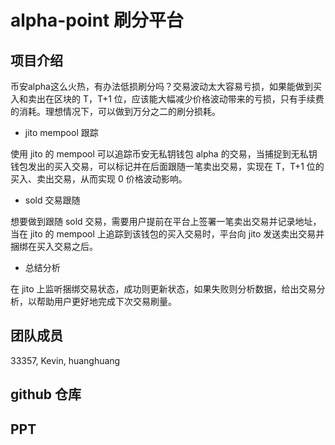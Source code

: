 # alpha-point 刷分平台

## 项目介绍

币安alpha这么火热，有办法低损刷分吗？交易波动太大容易亏损，如果能做到买入和卖出在区块的 T，T+1 位，应该能大幅减少价格波动带来的亏损，只有手续费的消耗。理想情况下，可以做到万分之二的刷分损耗。

- jito mempool 跟踪

使用 jito 的 mempool 可以追踪币安无私钥钱包 alpha 的交易，当捕捉到无私钥钱包发出的买入交易，可以标记并在后面跟随一笔卖出交易，实现在 T，T+1 位的买入、卖出交易，从而实现 0 价格波动影响。

- sold 交易跟随

想要做到跟随 sold 交易，需要用户提前在平台上签署一笔卖出交易并记录地址，当在 jito 的 mempool 上追踪到该钱包的买入交易时，平台向 jito 发送卖出交易并捆绑在买入交易之后。

- 总结分析

在 jito 上监听捆绑交易状态，成功则更新状态，如果失败则分析数据，给出交易分析，以帮助用户更好地完成下次交易刷量。

## 团队成员

33357, Kevin, huanghuang

## github 仓库

## PPT


